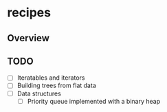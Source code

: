 # recipes

## Overview

## TODO

- [ ] Iteratables and iterators
- [ ] Building trees from flat data
- [ ] Data structures
  - [ ] Priority queue implemented with a binary heap
